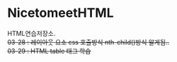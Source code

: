 # NicetomeetHTML
HTML연습저장소.<br>
<s>03-28 : 레이아웃 요소 css 호출방식 nth-child()방식 알게됨..</s><br>
<s>03-29 : HTML table 태그 학습</s><br>

